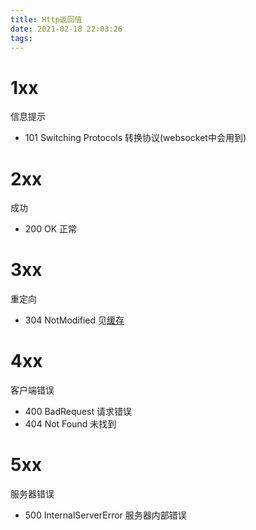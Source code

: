 ```yaml
---
title: Http返回值
date: 2021-02-18 22:03:26
tags:
---
```


# 1xx
信息提示
* 101 Switching Protocols 转换协议(websocket中会用到)

# 2xx
成功
* 200 OK 正常

# 3xx
重定向
* 304 NotModified 见[缓存](2021/02/01/浏览器缓存策略/)

# 4xx
客户端错误
* 400 BadRequest 请求错误
* 404 Not Found 未找到

# 5xx
服务器错误
* 500 InternalServerError 服务器内部错误